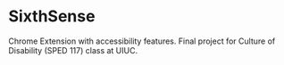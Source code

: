 SixthSense
==========

Chrome Extension with accessibility features. Final project for Culture of Disability (SPED 117) class at UIUC.
